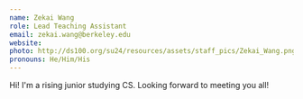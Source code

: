 ```yaml
---
name: Zekai Wang
role: Lead Teaching Assistant
email: zekai.wang@berkeley.edu
website: 
photo: http://ds100.org/su24/resources/assets/staff_pics/Zekai_Wang.png
pronouns: He/Him/His
---
```

Hi! I'm a rising junior studying CS. Looking forward to meeting you all!
